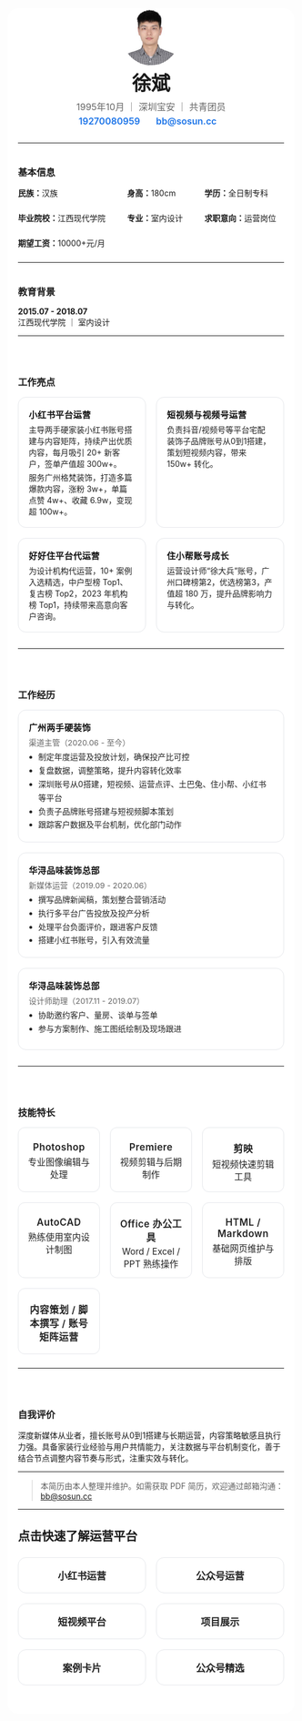 <link rel="stylesheet" href="https://cdn.jsdelivr.net/npm/@tabler/icons-webfont@2.47.0/tabler-icons.min.css">


<style scoped>
  .profile-header {
    margin-bottom: 24px;
    text-align: center;
    padding: 0 8px;
  }
  .profile-header-img {
    border-radius: 50%;
    display: block;
    margin: 0 auto 12px;
    width: 100px;
    max-width: 28vw;
    min-width: 64px;
  }
  .profile-header h1 {
    margin: 0 0 8px;
    font-size: 2.1rem;
    line-height: 1.2;
  }
  .profile-header .profile-meta {
    margin: 0 0 4px;
    color: #666;
    font-size: 1rem;
  }
  .profile-header .profile-contact {
    margin: 0;
    font-size: 15px;
    color: #444;
    display: flex;
    align-items: center;
    justify-content: center;
    gap: 8px;
    flex-wrap: wrap;
  }
  .profile-header .profile-contact span {
    display: flex;
    align-items: center;
    margin-right: 16px;
    margin-bottom: 4px;
  }
  .profile-header .profile-contact a {
    color: #1a73e8;
    text-decoration: none;
    font-weight: 600;
    font-size: 16px;
    word-break: break-all;
  }
  @media (max-width: 600px) {
    .profile-header {
      padding: 0 2vw;
    }
    .profile-header h1 {
      font-size: 1.4rem;
    }
    .profile-header .profile-meta {
      font-size: 0.98rem;
    }
    .profile-header .profile-contact {
      font-size: 13.5px;
      gap: 4px;
    }
    .profile-header .profile-contact a {
      font-size: 14px;
    }
    .profile-header-img {
      width: 72px;
      min-width: 48px;
    }
  }
  h3 {
    margin-bottom: 15px !important;
    margin-top: 38px !important;
  }
  .main-content-wrap {
    max-width: 820px;
    margin: 0 auto 0 auto;
    padding: 0 18px 32px 18px;
    background: var(--vp-c-bg, #fff);
    border-radius: 18px;
    box-shadow: none;
    transition: background 0.2s;
  }
  @media (max-width: 900px) {
    .main-content-wrap {
      max-width: 100vw;
      border-radius: 0;
      box-shadow: none;
      padding: 0 4vw 24px 4vw;
    }
  }
  .skills-grid {
    display: grid;
    grid-template-columns: repeat(3, minmax(140px, 1fr));
    gap: 18px;
    margin-bottom: 24px;
    margin-top: 2px;
  }
  .skill-card {
    background: #fff;
    border: 1.2px solid #e5e7eb;
    border-radius: 12px;
    padding: 18px 12px 14px 12px;
    text-align: center;
    box-shadow: none;
    transition: border 0.18s, background 0.18s, color 0.18s;
    font-size: 15.5px;
    color: #222;
    display: flex;
    flex-direction: column;
    align-items: center;
    min-height: 80px;
  }
  .skill-card strong {
    font-size: 1.08em;
    color: #222;
    margin-bottom: 4px;
    display: block;
    letter-spacing: 0.5px;
    font-weight: 600;
  }
  .skill-card i {
    font-size: 22px;
    margin-bottom: 6px;
    color: #222;
    opacity: 0.82;
  }
  /* 统一卡片悬停/聚焦效果（无背景变浅） */
  .work-highlight-card:hover, .work-highlight-card:focus,
  .work-exp-card:hover, .work-exp-card:focus,
  .skill-card:hover, .skill-card:focus,
  .nav-outline-link:hover, .nav-outline-link:focus {
    border-color: #222;
    color: #111;
    box-shadow: 0 2px 12px 0 rgba(30,41,59,0.08);
    transform: translateY(-2px) scale(1.03);
    /* 不改变背景色 */
  }
  @media (max-width: 700px) {
    .skills-grid {
      grid-template-columns: 1fr 1fr;
      gap: 10px;
    }
    .skill-card {
      font-size: 14.5px;
      padding: 13px 6px 10px 6px;
      min-height: 60px;
    }
    /* 优化移动端数字显示：加粗并对齐美观 */
    .main-content-wrap, .work-highlight-card, .work-exp-card, .skill-card, .nav-outline-link {
      font-variant-numeric: tabular-nums;
    }
    .main-content-wrap strong, .main-content-wrap p, .main-content-wrap li, .main-content-wrap div,
    .work-highlight-card strong, .work-highlight-card p, .work-highlight-card li, .work-highlight-card div,
    .work-exp-card strong, .work-exp_card p, .work-exp-card li, .work-exp-card div,
    .skill-card strong, .skill-card p, .skill-card li, .skill-card div,
    .nav-outline-link {
      font-weight: 600;
    }
  }
</style>
<div class="main-content-wrap">
<div class="profile-header">
  <img src="/img/xb.png" alt="头像" class="profile-header-img" />
  <h1>徐斌</h1>
  <p class="profile-meta">1995年10月 ｜ 深圳宝安 ｜ 共青团员</p>
  <p class="profile-contact">
    <span>
      <i class="ti ti-phone" style="font-size: 16px; color: #1a73e8; margin-right: 4px;"></i>
      <a href="tel:19270080959">19270080959</a>
    </span>
    <span>
      <i class="ti ti-mail" style="font-size: 16px; color: #1a73e8; margin-right: 4px;"></i>
      <a href="mailto:bb@sosun.cc">bb@sosun.cc</a>
    </span>
  </p>
</div>

---

### 基本信息

<div style="display: grid; grid-template-columns: repeat(3, auto); gap: 24px; align-items: center; margin-bottom: 24px;">
  <div><strong>民族：</strong>汉族</div>
  <div><strong>身高：</strong>180cm</div>
  <div><strong>学历：</strong>全日制专科</div>
  <div><strong>毕业院校：</strong>江西现代学院</div>
  <div><strong>专业：</strong>室内设计</div>
  <div><strong>求职意向：</strong>运营岗位</div>
  <div><strong>期望工资：</strong>10000+元/月</div>
</div>

---

### 教育背景

**2015.07 - 2018.07**  
江西现代学院 ｜ 室内设计

---


<div class="section-title-spacer"></div>

### 工作亮点



<style scoped>
  .work-highlights-cards {
    display: grid;
    grid-template-columns: repeat(2, 1fr);
    gap: 18px;
    margin-bottom: 28px;
  }
  .work-highlight-card {
    background: var(--vp-c-bg, #fff);
    border: 1.2px solid #e5e7eb;
    border-radius: 14px;
    box-shadow: none;
    padding: 18px 18px 14px 18px;
    display: flex;
    flex-direction: column;
    min-height: 110px;
    transition: border 0.18s, background 0.18s, color 0.18s;
    color: #222;
    position: relative;
  }
  .work-highlight-card strong {
    font-size: 1.08em;
    font-weight: 600;
    margin-bottom: 6px;
    color: #111;
    letter-spacing: 0.5px;
    display: block;
  }
  .work-highlight-card p {
    margin: 0 0 4px 0;
    font-size: 1em;
    color: #222;
  }
  @media (max-width: 700px) {
    .work-highlights-cards {
      grid-template-columns: 1fr;
      gap: 10px;
      margin-bottom: 18px;
    }
    .work-highlight-card {
      font-size: 14.5px;
      padding: 13px 10px 10px 10px;
      min-height: 80px;
    }
  }
</style>
<div class="work-highlights-cards">
  <div class="work-highlight-card">
    <strong>小红书平台运营</strong>
    <p>主导两手硬家装小红书账号搭建与内容矩阵，持续产出优质内容，每月吸引 20+ 新客户，签单产值超 300w+。</p>
    <p>服务广州格梵装饰，打造多篇爆款内容，涨粉 3w+，单篇点赞 4w+、收藏 6.9w，变现超 100w+。</p>
  </div>
  <div class="work-highlight-card">
    <strong>短视频与视频号运营</strong>
    <p>负责抖音/视频号等平台宅配装饰子品牌账号从0到1搭建，策划短视频内容，带来 150w+ 转化。</p>
  </div>
  <div class="work-highlight-card">
    <strong>好好住平台代运营</strong>
    <p>为设计机构代运营，10+ 案例入选精选，中户型榜 Top1、复古榜 Top2，2023 年机构榜 Top1，持续带来高意向客户咨询。</p>
  </div>
  <div class="work-highlight-card">
    <strong>住小帮账号成长</strong>
    <p>运营设计师“徐大兵”账号，广州口碑榜第2，优选榜第3，产值超 180 万，提升品牌影响力与转化。</p>
  </div>
</div>

---

<div class="section-title-spacer"></div>

### 工作经历


<style scoped>
  .work-exp-cards {
    display: grid;
    grid-template-columns: repeat(auto-fit, minmax(320px, 1fr));
    gap: 18px;
    margin-bottom: 28px;
  }
  .work-exp-card {
    background: #fff;
    border: 1.2px solid #e5e7eb;
    border-radius: 14px;
    box-shadow: none;
    padding: 18px 18px 14px 18px;
    min-height: 110px;
    transition: border 0.18s, background 0.18s, color 0.18s, box-shadow 0.18s, transform 0.12s;
    color: #222;
    position: relative;
    display: flex;
    flex-direction: column;
  }
  .work-exp-card strong {
    font-size: 1.08em;
    font-weight: 600;
    margin-bottom: 6px;
    color: #111;
    letter-spacing: 0.5px;
    display: block;
  }
  .work-exp-card .exp-role {
    color: #666;
    font-size: 0.98em;
    margin-bottom: 4px;
  }
  .work-exp-card ul {
    margin: 0 0 4px 1.2em;
    padding: 0;
    font-size: 1em;
    line-height: 1.7;
  }
  @media (max-width: 900px) {
    .work-exp-cards {
      gap: 10px;
    }
    .work-exp-card {
      font-size: 14.5px;
      padding: 13px 10px 10px 10px;
      min-height: 80px;
    }
  }
</style>
<div class="work-exp-cards">
  <div class="work-exp-card">
    <strong>广州两手硬装饰</strong>
    <div class="exp-role">渠道主管（2020.06 - 至今）</div>
    <ul>
      <li>制定年度运营及投放计划，确保投产比可控</li>
      <li>复盘数据，调整策略，提升内容转化效率</li>
      <li>深圳账号从0搭建，短视频、运营点评、土巴兔、住小帮、小红书等平台</li>
      <li>负责子品牌账号搭建与短视频脚本策划</li>
      <li>跟踪客户数据及平台机制，优化部门动作</li>
    </ul>
  </div>
  <div class="work-exp-card">
    <strong>华浔品味装饰总部</strong>
    <div class="exp-role">新媒体运营（2019.09 - 2020.06）</div>
    <ul>
      <li>撰写品牌新闻稿，策划整合营销活动</li>
      <li>执行多平台广告投放及投产分析</li>
      <li>处理平台负面评价，跟进客户反馈</li>
      <li>搭建小红书账号，引入有效流量</li>
    </ul>
  </div>
  <div class="work-exp-card">
    <strong>华浔品味装饰总部</strong>
    <div class="exp-role">设计师助理（2017.11 - 2019.07）</div>
    <ul>
      <li>协助邀约客户、量房、谈单与签单</li>
      <li>参与方案制作、施工图纸绘制及现场跟进</li>
    </ul>
  </div>
</div>



---

<div class="section-title-spacer"></div>

### 技能特长

<div class="skills-grid">
  <div class="skill-card"><i class="ti ti-photo" aria-hidden="true"></i><strong>Photoshop</strong>专业图像编辑与处理</div>
  <div class="skill-card"><i class="ti ti-video" aria-hidden="true"></i><strong>Premiere</strong>视频剪辑与后期制作</div>
  <div class="skill-card"><i class="ti ti-scissors" aria-hidden="true"></i><strong>剪映</strong>短视频快速剪辑工具</div>
  <div class="skill-card"><i class="ti ti-ruler-measure" aria-hidden="true"></i><strong>AutoCAD</strong>熟练使用室内设计制图</div>
  <div class="skill-card"><i class="ti ti-file-text" aria-hidden="true"></i><strong>Office 办公工具</strong>Word / Excel / PPT 熟练操作</div>
  <div class="skill-card"><i class="ti ti-code" aria-hidden="true"></i><strong>HTML / Markdown</strong>基础网页维护与排版</div>
  <div class="skill-card"><i class="ti ti-bulb" aria-hidden="true"></i><strong>内容策划 / 脚本撰写 / 账号矩阵运营</strong></div>
</div>


---


<div class="section-title-spacer"></div>

### 自我评价

深度新媒体从业者，擅长账号从0到1搭建与长期运营，内容策略敏感且执行力强。具备家装行业经验与用户共情能力，关注数据与平台机制变化，善于结合节点调整内容节奏与形式，注重实效与转化。

---

> 本简历由本人整理并维护。如需获取 PDF 简历，欢迎通过邮箱沟通：<a href="mailto:bb@sosun.cc">bb@sosun.cc</a>

---

## 点击快速了解运营平台

<style scoped>
  .section-title-spacer {
    height: 16px;
  }
.nav-outline {
  display: grid;
  grid-template-columns: repeat(auto-fit, minmax(180px, 1fr));
  gap: 18px;
  margin-top: 24px;
  justify-content: center;
  margin-bottom: 18px;
}
.nav-outline-link {
  padding: 18px 0;
  border-radius: 14px;
  color: #222;
  text-decoration: none;
  font-weight: 600;
  font-size: 17px;
  border: 1.2px solid #e5e7eb;
  background: #fff;
  transition: border 0.18s, background 0.18s, color 0.18s, box-shadow 0.18s, transform 0.12s;
  display: flex;
  align-items: center;
  justify-content: center;
  margin-bottom: 0;
  box-shadow: none;
}
</style>

<div class="nav-outline">
  <a href="/brooke/01" class="nav-outline-link">小红书运营</a>
  <a href="/brooke/02" class="nav-outline-link">公众号运营</a>
  <a href="/brooke/03" class="nav-outline-link">短视频平台</a>
  <a href="/brooke/04" class="nav-outline-link">项目展示</a>
  <a href="/brooke/05" class="nav-outline-link">案例卡片</a>
  <a href="/brooke/06" class="nav-outline-link">公众号精选</a>
</div>
</div>
